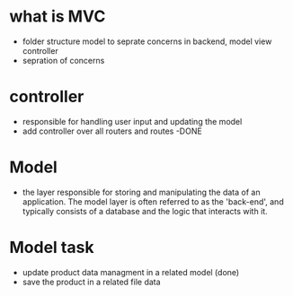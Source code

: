 # what is MVC

- folder structure model to seprate concerns in backend, model view controller
- sepration of concerns

# controller

- responsible for handling user input and updating the model
- add controller over all routers and routes -DONE

# Model

- the layer responsible for storing and manipulating the data of an application. The model layer is often referred to as the 'back-end', and typically consists of a database and the logic that interacts with it.



# Model task
- update product data managment in a related model      (done) 
- save the product in a related file data
